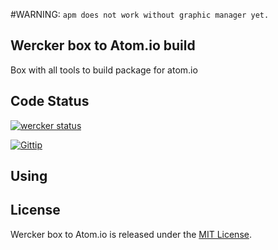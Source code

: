 #WARNING: `apm does not work without graphic manager yet.`
## Wercker box to Atom.io build

Box with all tools to build package for atom.io

## Code Status
[![wercker status](https://app.wercker.com/status/2a72222f9c13b9e77eb2a11d1f79e2e7/m "wercker status")](https://app.wercker.com/project/bykey/2a72222f9c13b9e77eb2a11d1f79e2e7)

[![Gittip](http://img.shields.io/gittip/felipefdl.svg)](https://www.gittip.com/felipefdl)

## Using

## License

Wercker box to Atom.io is released under the [MIT License](https://github.com/felipefdl/box-atom-wercker/blob/master/LICENSE.md).
